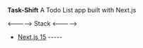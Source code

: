 **Task-Shift**
A Todo List app built with Next.js

<----->
   Stack
<----->
- [Next.js 15](https://nextjs.org/)
*-----*
